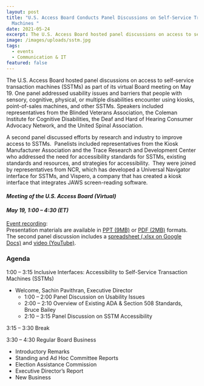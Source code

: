 ```yaml
---
layout: post
title: "U.S. Access Board Conducts Panel Discussions on Self-Service Transaction
  Machines "
date: 2021-05-24
excerpt: The U.S. Access Board hosted panel discussions on access to self-service transaction machines (SSTMs) as part of its virtual Board meeting on May 19. One panel addressed usability issues and barriers that people with sensory, cognitive, physical, or multiple disabilities encounter using kiosks, point-of-sales machines, and other SSTMs. Speakers included representatives from . . .
image: /images/uploads/sstm.jpg
tags:
  - events
  - Communication & IT
featured: false
---
```

The U.S. Access Board hosted panel discussions on access to self-service transaction machines (SSTMs) as part of its virtual Board meeting on May 19. One panel addressed usability issues and barriers that people with sensory, cognitive, physical, or multiple disabilities encounter using kiosks, point-of-sales machines, and other SSTMs. Speakers included representatives from the Blinded Veterans Association, the Coleman Institute for Cognitive Disabilities, the Deaf and Hard of Hearing Consumer Advocacy Network, and the United Spinal Association.  

A second panel discussed efforts by research and industry to improve access to SSTMs.  Panelists included representatives from the Kiosk Manufacturer Association and the Trace Research and Development Center who addressed the need for accessibility standards for SSTMs, existing standards and resources, and strategies for accessibility.  They were joined by representatives from NCR, which has developed a Universal Navigator interface for SSTMs, and Vispero, a company that has created a kiosk interface that integrates JAWS screen-reading software.   

#### *Meeting of the U.S. Access Board (Virtual)*

#### *May 19, 1:00 – 4:30 (ET)*  

[Event recording](https://www.youtube.com/watch?v=-0YkBZZEoss):  \
Presentation materials are available in [PPT (9MB)](https://www.access-board.gov/files/presentations/usab-sstm-presentation-2021-05-19.pptx) or [PDF (2MB)](https://www.access-board.gov/files/presentations/usab-sstm-presentation-2021-05-19.pdf) formats. The second panel discussion includes a [spreadsheet (.xlsx on Google Docs)](https://docs.google.com/spreadsheets/d/1FnvzuhrOSfCYDMeEtAbZjq7had7O_rEb) and [video (YouTube)](https://www.youtube.com/watch?v=5G61H2hhdeo). 

### Agenda  

1:00 – 3:15 Inclusive Interfaces: Accessibility to Self-Service Transaction Machines (SSTMs)  
* Welcome, Sachin Pavithran, Executive Director  
  * 1:00 – 2:00 Panel Discussion on Usability Issues 
  * 2:00 – 2:10 Overview of Existing ADA & Section 508 Standards, Bruce Bailey 
  * 2:10 – 3:15 Panel Discussion on SSTM Accessibility

3:15 – 3:30 Break  

3:30 – 4:30 Regular Board Business  
* Introductory Remarks  
* Standing and Ad Hoc Committee Reports  
* Election Assistance Commission  
* Executive Director’s Report  
* New Business
